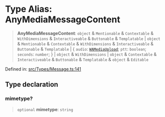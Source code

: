# Type Alias: AnyMediaMessageContent

> **AnyMediaMessageContent**: `object` & `Mentionable` & `Contextable` & `WithDimensions` & `Interactiveable` & `Buttonable` & `Templatable` \| `object` & `Mentionable` & `Contextable` & `WithDimensions` & `Interactiveable` & `Buttonable` & `Templatable` \| \{ `audio`: [`WAMediaUpload`](WAMediaUpload.md); `ptt`: `boolean`; `seconds`: `number`; \} \| `object` & `WithDimensions` \| `object` & `Contextable` & `Interactiveable` & `Buttonable` & `Templatable` & `object` & `Editable`

Defined in: [src/Types/Message.ts:141](https://github.com/Fokusdotid/bail/blob/3bcafd64e13ba51a595ace0ee7bd2c9c52ab1814/src/Types/Message.ts#L141)

## Type declaration

### mimetype?

> `optional` **mimetype**: `string`

